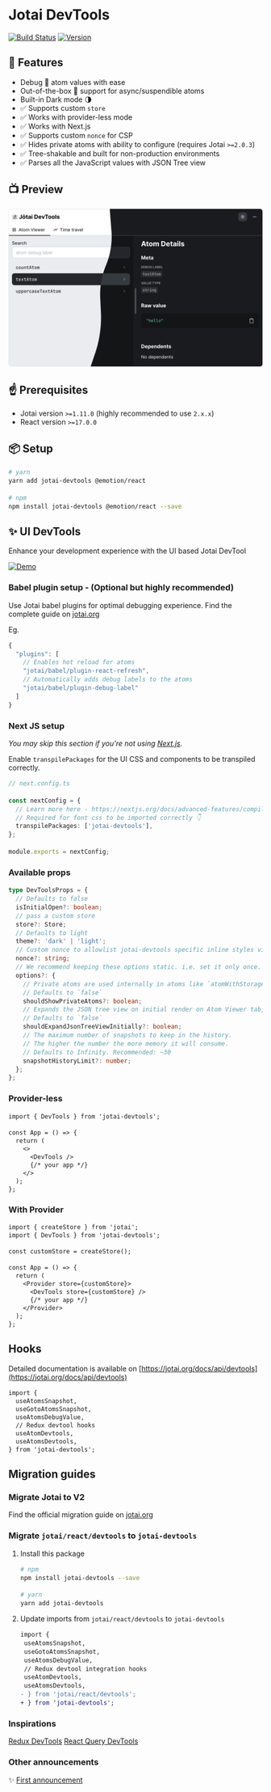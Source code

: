 # Jotai DevTools

[![Build Status](https://img.shields.io/github/actions/workflow/status/jotaijs/jotai-devtools/ci.yml?style=flat&colorA=000000&colorB=259e02)](https://github.com/jotaijs/jotai-devtools/actions/workflows/ci.yml)
[![Version](https://img.shields.io/npm/v/jotai-devtools?style=flat&colorA=000000&colorB=259e02)](https://www.npmjs.com/package/jotai-devtools)

## 🚀 Features

- Debug 🐞 atom values with ease
- Out-of-the-box 🔌 support for async/suspendible atoms
- Built-in Dark mode 🌗
- ✅ Supports custom `store`
- ✅ Works with provider-less mode
- ✅ Works with Next.js
- ✅ Supports custom `nonce` for CSP
- ✅ Hides private atoms with ability to configure (requires Jotai `>=2.0.3`)
- ✅ Tree-shakable and built for non-production environments
- ✅ Parses all the JavaScript values with JSON Tree view

## 📺 Preview

<p>
    <a href="https://www.npmjs.com/package/jotai-devtools">
      <img alt="Jotai DevTools Screenshot" src="./docs/internal/demo-screenshot.png" width="750"/>
  </a>
</p>

## ☝️ Prerequisites

- Jotai version `>=1.11.0` (highly recommended to use `2.x.x`)
- React version `>=17.0.0`

## 📦 Setup

```sh
# yarn
yarn add jotai-devtools @emotion/react

# npm
npm install jotai-devtools @emotion/react --save
```

## ✨ UI DevTools

Enhance your development experience with the UI based Jotai DevTool

[![Demo](https://img.shields.io/badge/demo-%F0%9F%9A%80-green?style=flat&colorA=000000&colorB=259e02)](https://codesandbox.io/s/jotai-devtools-demo-k5p12d)

### Babel plugin setup - (Optional but highly recommended)

Use Jotai babel plugins for optimal debugging experience. Find the complete
guide on [jotai.org](https://jotai.org/docs/tools/babel)

Eg.

```ts
{
  "plugins": [
    // Enables hot reload for atoms
    "jotai/babel/plugin-react-refresh",
    // Automatically adds debug labels to the atoms
    "jotai/babel/plugin-debug-label"
  ]
}
```

### Next JS setup

_You may skip this section if you're not using [Next.js](https://nextjs.org)._

Enable `transpilePackages` for the UI CSS and components to be transpiled
correctly.

```ts
// next.config.ts

const nextConfig = {
  // Learn more here - https://nextjs.org/docs/advanced-features/compiler#module-transpilation
  // Required for font css to be imported correctly 👇
  transpilePackages: ['jotai-devtools'],
};

module.exports = nextConfig;
```

### Available props

```ts
type DevToolsProps = {
  // Defaults to false
  isInitialOpen?: boolean;
  // pass a custom store
  store?: Store;
  // Defaults to light
  theme?: 'dark' | 'light';
  // Custom nonce to allowlist jotai-devtools specific inline styles via CSP
  nonce?: string;
  // We recommend keeping these options static. i.e. set it only once. Avoid connecting it to re-renderable state
  options?: {
    // Private atoms are used internally in atoms like `atomWithStorage` or `atomWithLocation`, etc. to manage state.
    // Defaults to `false`
    shouldShowPrivateAtoms?: boolean;
    // Expands the JSON tree view on initial render on Atom Viewer tab, Timeline tab, etc.
    // Defaults to `false`
    shouldExpandJsonTreeViewInitially?: boolean;
    // The maximum number of snapshots to keep in the history.
    // The higher the number the more memory it will consume.
    // Defaults to Infinity. Recommended: ~30
    snapshotHistoryLimit?: number;
  };
};
```

### Provider-less

```tsx
import { DevTools } from 'jotai-devtools';

const App = () => {
  return (
    <>
      <DevTools />
      {/* your app */}
    </>
  );
};
```

### With Provider

```tsx
import { createStore } from 'jotai';
import { DevTools } from 'jotai-devtools';

const customStore = createStore();

const App = () => {
  return (
    <Provider store={customStore}>
      <DevTools store={customStore} />
      {/* your app */}
    </Provider>
  );
};
```

## Hooks

Detailed documentation is available on
[https://jotai.org/docs/api/devtools](https://jotai.org/docs/api/devtools)

```tsx
import {
  useAtomsSnapshot,
  useGotoAtomsSnapshot,
  useAtomsDebugValue,
  // Redux devtool hooks
  useAtomDevtools,
  useAtomsDevtools,
} from 'jotai-devtools';
```

## Migration guides

### Migrate Jotai to V2

Find the official migration guide on
[jotai.org](https://jotai.org/docs/guides/migrating-to-v2-api)

### Migrate `jotai/react/devtools` to `jotai-devtools`

1. Install this package

   ```sh
   # npm
   npm install jotai-devtools --save

   # yarn
   yarn add jotai-devtools
   ```

2. Update imports from `jotai/react/devtools` to `jotai-devtools`
   ```diff
   import {
    useAtomsSnapshot,
    useGotoAtomsSnapshot,
    useAtomsDebugValue,
    // Redux devtool integration hooks
    useAtomDevtools,
    useAtomsDevtools,
   - } from 'jotai/react/devtools';
   + } from 'jotai-devtools';
   ```

### Inspirations

[Redux DevTools](https://github.com/reduxjs/redux-devtools)
[React Query DevTools](https://tanstack.com/query/v4/docs/react/devtools)

### Other announcements

✨ [First announcement](https://twitter.com/dai_shi/status/1611717249471246338)
